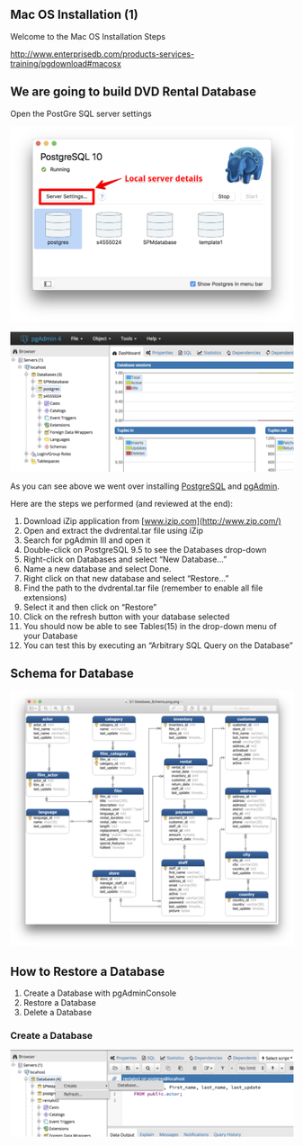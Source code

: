 ## Mac OS Installation (1)

Welcome to the Mac OS Installation Steps  

http://www.enterprisedb.com/products-services-training/pgdownload#macosx



## We are going to build DVD Rental Database

Open the PostGre SQL server settings

![image-20181001132006784](https://github.com/gu9/Tutorials-PostGreSQL/blob/master/Pics/image-20181001132006784.png)



![image-20181001132309527](https://github.com/gu9/Tutorials-PostGreSQL/blob/master/Pics/image-20181001132309527.png)



As you can see above  we went over installing [PostgreSQL](http://www.postgresql.org/download/) and [pgAdmin](http://www.pgadmin.org/download/). 

Here are the steps we performed (and reviewed at the end):

1. Download iZip application from [www.izip.com](http://www.zip.com/)
2. Open and extract the dvdrental.tar file using iZip
3. Search for pgAdmin III and open it
4. Double-click on PostgreSQL 9.5 to see the Databases drop-down
5. Right-click on Databases and select “New Database…”
6. Name a new database and select Done.
7. Right click on that new database and select “Restore…”
8. Find the path to the dvdrental.tar file (remember to enable all file extensions)
9. Select it and then click on “Restore”
10. Click on the refresh button with your database selected
11. You should now be able to see Tables(15) in the drop-down menu of your Database
12. You can test this by executing an “Arbitrary SQL Query on the Database”



## Schema for Database

![image-20181001152904028](https://github.com/gu9/Tutorials-PostGreSQL/blob/master/Pics/image-20181001152904028.png)

## How to Restore a Database

1. Create a Database with pgAdminConsole
2. Restore a Database
3. Delete a Database



### Create a Database

![image-20181001155222551](https://github.com/gu9/Tutorials-PostGreSQL/blob/master/Pics/image-20181001155222551.png)

